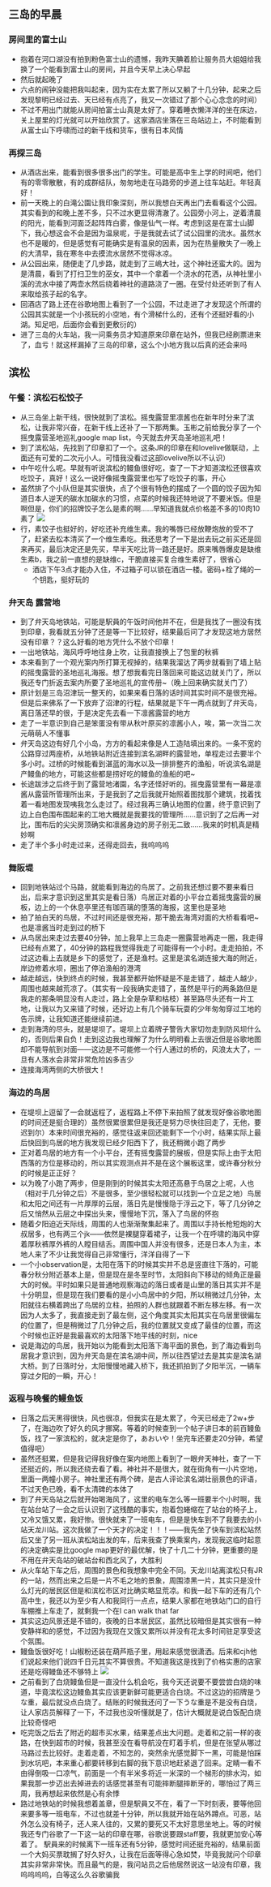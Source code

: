## 三岛的早晨
### 房间里的富士山
- 抱着在河口湖没有拍到粉色富士山的遗憾，我昨天腆着脸让服务员大姐姐给我换了一个能看到富士山的房间，并且今天早上决心早起
- 然后就起晚了
- 六点的闹钟没能把我叫起来，因为实在太累了所以又躺了十几分钟，起来之后发现黎明已经过去、天已经有点亮了，我又一次错过了那个心心念念的时间）
- 不过不用出门就能从房间拍富士山真是太好了。穿着睡衣懒洋洋的坐在床边，关上屋里的灯光就可以开始欣赏了。这家酒店坐落在三岛站边上，不时能看到从富士山下呼啸而过的新干线和货车，很有日本风情
### 再探三岛
- 从酒店出来，能看到很多很多出门的学生。可能是高中生上学的时间吧，他们有的零零散散，有的成群结队，匆匆地走在马路旁的步道上往车站赶。年轻真好！
- 前一天晚上的白滝公園让我印象深刻，所以我想白天再出门去看看这个公园。其实看到的和晚上差不多，只不过水更显得清澈了。公园旁小河上，逆着清晨的阳光，能看到河面泛起阵阵白雾，像是仙气一样。考虑到这是在富士山脚下，我心想这会不会是因为温泉呢，于是我就去试了试公园里的流水。虽然水也不是暖的，但是感觉有可能确实是有温泉的因素，因为在热量散失了一晚上的大清早，我在寒冬中去摸流水居然不觉得冰凉。
- 从公园出来，随便走了几步路，就走到了三嶋大社，这个神社还蛮大的。因为是清晨，看到了打扫卫生的巫女，其中一个拿着一个浇水的花洒，从神社里小溪的流水中接了两壶水然后绕着神社的道路浇了一圈。在受付处还听到了有人来取给孩子起的名字。
- 回酒店了路上还在谷歌地图上看到了一个公园，不过走进了才发现这个所谓的公园其实就是一个小孩玩的小空地，有个滑梯什么的，还有个还挺好看的小湖。知足吧，后面你会看到更敷衍的）
- 进了三岛的火车站，我一问乘务员才知道原来印章在站外，但我已经刷票进来了，血亏！就这样漏掉了三岛的印章，这么个小地方我以后真的还会来吗
## 滨松
### 午餐：滨松石松饺子
- 从三岛坐上新干线，很快就到了滨松。摇曳露营里凛酱也在新年时分来了滨松，让我非常兴奋，在新干线上还补了一下那两集。玉彬之前给我分享了一个摇曳露营圣地巡礼google map list，今天就去弁天岛圣地巡礼吧！
- 到了滨松站，先找到了印章扣了一个。这条JR的印章在和lovelive做联动，上面还有可爱的二次元小人。可惜我没看过这部lovelive所以不认识）
- 中午吃什么呢。早就有听说滨松的鳗鱼很好吃，查了一下才知道滨松还很喜欢吃饺子，真好！这么一说好像摇曳露营里也写了吃饺子的事，开心
- 虽然排了个小队但是其实很快，点了个很有特色的摆成了一个圆的饺子因为知道日本人逆天的碳水加碳水的习惯，点菜的时候我还特地说了不要米饭。但是啊但是，你们的招牌饺子怎么是素的啊……早知道我就点价格差不多的10肉10素了  ![](ref/石松饺子.jpg)
- 行，素饺子也挺好的，好吃还补充维生素。我的嘴唇已经放鞭炮放的受不了了，赶紧去松本清买了一个维生素吃。我还思考了一下是出去玩之前买还是回来再买，最后决定还是先买，早半天吃比背一路还是好。原来嘴唇爆皮是缺维生素b，我之前一直想的是缺维c，干脆直接买复合维生素好了，很省心
  - 酒店下午3点才能办入住，不过箱子可以锁在酒店一楼。密码+栓了绳的一个钥匙，挺好玩的
### 弁天岛 露营地
- 到了弁天岛地铁站，可能是駅員的午饭时间他并不在，但是我找了一圈没有找到印章，我看就五分钟了还是等一下比较好，结果最后问了才发现这地方居然没有印章？？这么好看的地方凭什么不放个印章！
- 一出地铁站，海风呼呼地往身上吹，让我直接换上了包里的秋裤
- 本来看到了一个观光案内所打算无视掉的，结果我溜达了两步就看到了墙上贴的摇曳露营的圣地巡礼海报。想了想我看完日落回来可能这边就关门了，所以我还专门折返去案内所要了圣地巡礼的宣传册~（晚上回来确实就关门了）
- 原计划是三岛沼津玩一整天的，如果来看日落的话时间其实时间不是很充裕。但是后来佛系了一下放弃了沼津的行程，结果就是下午一两点就到了弁天岛，离日落还早的很，于是决定先去看一下凛酱露营的地方
- 走了一半意识到自己是笨蛋没有带从秋叶原买的凛酱小人，唉，第一次当二次元萌萌人不懂事
- 弁天岛这边有好几个小岛，方方的看起来像是人工造陆填出来的。一条不宽的公路穿过两座桥，从地铁站附近连接到滨名湖畔的露营地，单程走过去要半个多小时。过桥的时候能看到湛蓝的海水以及一排排整齐的渔船，听说滨名湖是产鳗鱼的地方，可能这些都是捞好吃的鳗鱼的渔船的吧~
- 长途跋涉之后终于到了露营地渚園，名字还怪好听的。摇曳露营里有一幕是凛酱从露营所管理所出来，于是我到了之后我就开始照着图找那个建筑，找着找着一看地图发现咦我怎么走过了。经过我再三确认地图的位置，终于意识到了边上白色围布围起来的工地大概就是我要找的管理所……意识到了之后再一对比，围布后的尖尖房顶确实和凛酱身边的房子别无二致……我来的时机真是精妙啊
- 走了半个多小时走过来，还得走回去，我呜呜呜
### 舞阪堤
- 回到地铁站过个马路，就能看到海边的鸟居了。之前我还想过要不要来看日出，后来才意识到这里其实是看日落）鸟居正对着的小平台立着摇曳露营的展板，边上的一个休息亭里还有珈百璃的堕落的海报，这里也是圣地
- 拍了拍白天的鸟居，不过时间还是很充裕，那干脆去海湾对面的大桥看看吧~也是凛酱当时走到过的桥下
- 从鸟居出来走过去要40分钟，加上我早上三岛走一圈露营地再走一圈，我走得已经有点累了，40分钟的路程我觉得我走了可能得有一个小时。走走拍拍，不过这边看上去就是乡下的感觉了，还是渔村。这里是滨名湖连接大海的附近，岸边修着水坝，圈出了停泊渔船的港湾
- 越走越远，快到终点的时候，我甚至都开始怀疑是不是走错了，越走人越少，周围也越来越荒凉了。（其实有一段我确实走错了，虽然是平行的两条路但是我走的那条明显没有人走过，路上全是杂草和枯枝）甚至路尽头还有一片工地，让我以为又来错了时候，还好边上有几个骑车玩耍的少年匆匆穿过工地的告示牌，让我知道还能继续前进。
- 走到海湾的尽头，就是堤坝了。堤坝上立着牌子警告大家切勿走到防风坝什么的，否则后果自负！走到这边我也理解了为什么明明看上去很近但是谷歌地图却不能导航到对面——这边是不可能修一个行人通过的桥的，风浪太大了，一旦有人落水会非常非常危险凶多吉少
- 连接海湾两侧的大桥很大！
### 海边的鸟居
- 在堤坝上逗留了一会就返程了，返程路上不停下来拍照了就发现好像谷歌地图的时间还是挺合理的）虽然很累很累但是我还是努力尽快往回走了，无他，要迟到尔）本来时间很充裕的，感觉往返来回还能剩下一个小时，结果实际上最后快回到鸟居的地方我发现已经夕阳西下了，我还稍微小跑了两步
- 正对着鸟居的地方有一个小平台，还有摇曳露营的展板，但是实际上由于太阳西落的方位是移动的，所以其实观测点并不是在这个展板这里，或许春分秋分的时候是正正好？
- 以为晚了小跑了两步，但是刚到的时候其实太阳还高悬于鸟居之上呢，人也（相对于几分钟之后）不是很多，至少很轻松就可以找到一个立足之地）鸟居和太阳之间还有一片厚厚的云层，落日先是慢慢隐于浮云之下，等了几分钟之后又悄然从云层之中探出头来，慢慢地下沉，落入了鸟居的怀抱
- 随着夕阳迫近天际线，周围的人也渐渐聚集起来了。周围以手持长枪短炮的大叔居多，也有两三个jk——依然是裸腿穿着裙子，让我一个在呼啸的海风中穿着厚秋裤厚外裤的人瞠目结舌。周围中国人并没有很多，还是日本人为主，本地人来了不少让我觉得自己非常懂行，洋洋自得了一下
- 一个小observation是，太阳在落下的时候其实并不总是竖直往下落的，可能春分秋分附近基本上是，但是现在是冬至时节，太阳斜向下移动的倾角正是最大的时候。平时如果只是普通地观察海边的落日或者是山里的落日其实并不是十分明显，但是现在我们要看的是小小鸟居中的夕阳，所以稍微过几分钟，太阳就往右横着跨出了鸟居的立柱，拍照的人群也就跟着不断左移左移。有一次因为人太多了，我直接走到了最左侧，这个角度其实太阳其实在鸟居里很偏左的位置了，但是稍微过了几分钟之后，我的位置就又变成了最佳的位置，而这个时候也正好是我最喜欢的太阳落下地平线的时刻，nice
- 说是海边的鸟居，我开始以为能看到太阳落下海平面的景色，到了海边看到鸟居我才意识到，因为弁天岛是在滨名湖中间，所以往西望过去是其实是滨名湖大桥。到了日落时分，太阳慢慢地藏入桥下，我还抓拍到了夕阳半沉，一辆车穿过夕阳的一瞬，开心！
### 返程与晚餐的鳗鱼饭
- 日落之后天黑得很快，风也很凉，但我实在是太累了，今天已经走了2w+步了，在海边吹了好久的风才挪窝。等着的时候查到一个帖子讲日本的前百鳗鱼饭，找了一家滨松的，就决定是你了，あおいや！坐完车还要走20分钟，希望值得吧）
- 虽然还挺累，但是我记得我好像在案内地图上看到了一眼弁天神社，查了一下还挺近的，所以我还绕去看了看。神社并不是很大，就在街角有一小片空地，里面一两幢小房子。神社里还有两个碑，是古人评论滨名湖壮丽景色的评语，不过天色已晚，看不太清碑的本体了
- 到了弁天岛站之后就开始喝海风了，这里的电车怎么等一班要半个小时啊，我在站台站了一会之后认识到了这残酷的事实，抱着包蜷缩在了站台的椅子上，又冷又饿又累，我好惨。很快就来了一班电车，但是是快车到不了我要去的小站天龙川站。这次我做了一个天才的决定！！！——我先坐了快车到滨松站然后又坐了另一班从滨松站出发的车，后来我查了换乘案内，发现我这临时起意的决定确实是比google map更好的最优解，快了十几二十分钟，更重要的是不用在弁天岛站的破站台和西北风了，大胜利
- 从火车站下车之后，周围的景色和我想象中完全不同。天龙川站离滨松只有JR的一站，然而出来之后是一片不毛之地的景象，周围漆黑一片，其实只是没什么灯光的居民区但是和滨松市区对比确实略显荒凉。和我一起下车的还有几个高中生，我还以为至少有人和我同行一点点，结果人家都在地铁站门口的自行车棚推上车走了，就剩我一个在I can walk that far
- 其实这边风景还是不错的，夜晚的日本居民区，虽然比较暗但是其实很有一种安静祥和的感觉，不过因为我现在又饿又累所以并没有花太多时间驻足享受这个氛围。
- 鳗鱼饭很好吃！山椒粉还装在葫芦瓶子里，用起来感觉很潇洒。后来和cjh他们说起来他们说四千日元其实不算很贵。不知道我这是找到了价格实惠的店家还是吃得鳗鱼还不够特上
  ![](ref/あおいや.jpg)
- 之前看到了白烧鳗鱼但是一直没什么机会吃，我今天还说要不要尝尝白烧的味道，毕竟滨松这边鳗鱼其实应该更新鲜可能更适合白烧。不过这边的招牌是うな重，最后就没点白烧了。结账的时候我还问了一下うな重是不是没有白烧，让人家店员解释了一下，不过我也没听懂就是了，估计大概就是说白饭配白烧比较奇怪吧
- 吃完饭之后去了附近的超市买水果，结果差点出大问题。走着和之前一样的夜路，在快到超市的时候，我甚至没在看导航没在盯着手机，但是在张望从哪过马路过去比较好。走着走着，不知怎的，突然余光感觉脚下一黑，可能是怕踩到水坑吧，本来重心都要转移到右脚的我下意识地赶紧退了回来。定睛一看不由得倒吸一口凉气，前面是一个有半米多将近一米深的一个梯形的排水沟，如果我那一步迈出去掉进去的话感觉甚至有可能摔断腿摔断牙的，哪怕过了两三周，我再想起来依然是心有余悸
- 路过地铁站的时候我想着盖章，但是駅員又不在，看了一下时刻表，要等他回来要多等一班电车，不过也就差十分钟，所以我就开始在站外蹲点。可恶，站外怎么没有椅子，还人来人往的，又累的要死又不太好意思坐地上。等的时候我还专门谷歌了一下这一站的印章在哪，谷歌说要跟staff要，我就更加安心等着了。
  駅員来的时候离下一班车还有5分钟，感觉时间还挺充裕的，结果前面一个大妈买票耽搁了好久好久，让我在后面等得心急如焚，毕竟我就问个印章其实非常非常快。而且最气的是，我问站员之后他居然说这一站没有印章，我呜呜呜呜，白等这么久谷歌骗我